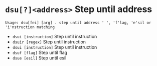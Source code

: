 <!-- TITLE: dsu -->

#  `dsu[?]<address>` Step until address


```text
Usage: dsu[fei] [arg] . step until address ' ', 'f'lag, 'e'sil or 'i'nstruction matching
```


- `dsui [instruction]` Step until instruction
- `dsuir [regex]` Step until instruction
- `dsui [instruction]` Step until instruction
- `dsuf [flag]` Step until flag
- `dsue [esil]` Step until esil

<p hidden>dsui dsuir dsuf dsue</p>